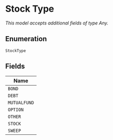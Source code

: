 
# Stock Type

*This model accepts additional fields of type Any.*

## Enumeration

`StockType`

## Fields

| Name |
|  --- |
| `BOND` |
| `DEBT` |
| `MUTUALFUND` |
| `OPTION` |
| `OTHER` |
| `STOCK` |
| `SWEEP` |

